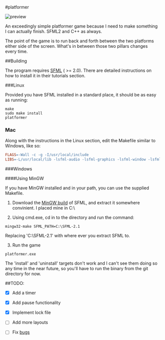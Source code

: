 #platformer

![preview](https://raw.github.com/kirbyman62/platformer/master/preview.png)

An exceedingly simple platformer game because I need to make something I can actually finish. SFML2 and C++ as always.

The point of the game is to run back and forth between the two platforms either side of the screen. What's in between those two pillars changes every time.

##Building

The program requires [SFML](http://www.sfml-dev.org) ( >= 2.0). There are detailed instructions on how to install it in their tutorials section.

###Linux

Provided you have SFML installed in a standard place, it should be as easy as running:

```
make
sudo make install
platformer
```

### Mac

Along with the instructions in the Linux section, edit the Makefile similar to Windows, like so:

```Makefile
FLAGS=-Wall -c -g -I/usr/local/include
LIBS=-L/usr/local/lib -lsfml-audio -lsfml-graphics -lsfml-window -lsfml-system
```

###Windows

####Using MinGW

If you have MinGW installed and in your path, you can use the supplied Makefile.

1) Download the [MinGW build](http://sfml-dev.org/download/sfml/2.1/SFML-2.1-windows-gcc-4.7-mingw-32bits.zip) 
of SFML, and extract it somewhere convinient. I placed mine in C:\

2) Using cmd.exe, cd in to the directory and run the command:

```
mingw32-make SFML_PATH=C:\SFML-2.1
```

Replacing 'C:\SFML-2.1' with where ever you extract SFML to.

3) Run the game

```
platformer.exe
```

The 'install' and 'uninstall' targets don't work and I can't see them doing so
any time in the near future, so you'll have to run the binary from the git
directory for now.

##TODO:

- [x] Add a timer

- [x] Add pause functionality

- [x] Implement lock file

- [ ] Add more layouts

- [ ] Fix [bugs](https://github.com/kirbyman62/platformer/issues)
